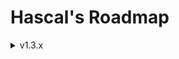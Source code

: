 # Hascal's Roadmap 

<details>
<summary>v1.3.x</summary>

### Base
- signals
- null safety
- redesign logo
- js backend(`hascal2js`)
- static variables

### Language
- lambdas :
```
var mythread = thread(@(1000,true){
    print("hi")
})
```

### Standard Library
- `json`, `sqlite`, `thread` library
- `qt` wrapper

### Library Manager
- unistall library option

</details>